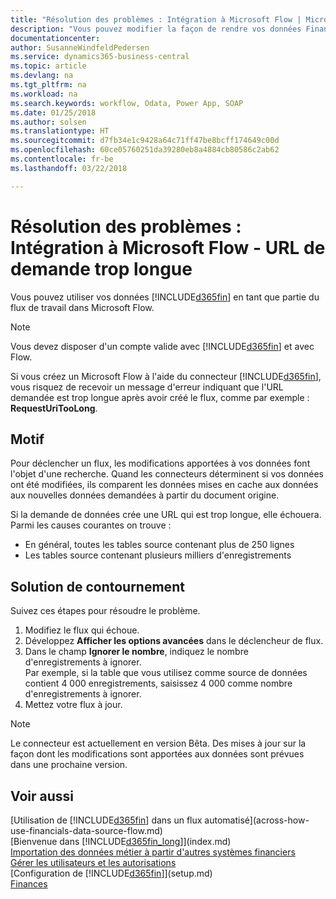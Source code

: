 ```yaml
---
title: "Résolution des problèmes : Intégration à Microsoft Flow | Microsoft Docs"
description: "Vous pouvez modifier la façon de rendre vos données Financials disponibles sous forme de données sources et spécifier une URL OData de vos services Web pour générer un flux de travail automatisé."
documentationcenter: 
author: SusanneWindfeldPedersen
ms.service: dynamics365-business-central
ms.topic: article
ms.devlang: na
ms.tgt_pltfrm: na
ms.workload: na
ms.search.keywords: workflow, Odata, Power App, SOAP
ms.date: 01/25/2018
ms.author: solsen
ms.translationtype: HT
ms.sourcegitcommit: d7fb34e1c9428a64c71ff47be8bcff174649c00d
ms.openlocfilehash: 60ce05760251da39280eb8a4884cb80586c2ab62
ms.contentlocale: fr-be
ms.lasthandoff: 03/22/2018

---
```

# <a name="troubleshooting-integration-with-microsoft-flow---request-url-too-long"></a>Résolution des problèmes : Intégration à Microsoft Flow - URL de demande trop longue
Vous pouvez utiliser vos données [!INCLUDE[d365fin](includes/d365fin_md.md)] en tant que partie du flux de travail dans Microsoft Flow.  

> [!NOTE]  
>   Vous devez disposer d'un compte valide avec [!INCLUDE[d365fin](includes/d365fin_md.md)] et avec Flow.  

Si vous créez un Microsoft Flow à l'aide du connecteur [!INCLUDE[d365fin](includes/d365fin_md.md)], vous risquez de recevoir un message d'erreur indiquant que l'URL demandée est trop longue après avoir créé le flux, comme par exemple : **RequestUriTooLong**.

## <a name="cause"></a>Motif
Pour déclencher un flux, les modifications apportées à vos données font l'objet d'une recherche. Quand les connecteurs déterminent si vos données ont été modifiées, ils comparent les données mises en cache aux données aux nouvelles données demandées à partir du document origine.  

Si la demande de données crée une URL qui est trop longue, elle échouera. Parmi les causes courantes on trouve :
- En général, toutes les tables source contenant plus de 250 lignes
- Les tables source contenant plusieurs milliers d'enregistrements

## <a name="workaround"></a>Solution de contournement
Suivez ces étapes pour résoudre le problème.
1. Modifiez le flux qui échoue.
2. Développez **Afficher les options avancées** dans le déclencheur de flux.
3. Dans le champ **Ignorer le nombre**, indiquez le nombre d'enregistrements à ignorer.  
Par exemple, si la table que vous utilisez comme source de données contient 4 000 enregistrements, saisissez 4 000 comme nombre d'enregistrements à ignorer.
4. Mettez votre flux à jour.

> [!NOTE]  
> Le connecteur est actuellement en version Bêta. Des mises à jour sur la façon dont les modifications sont apportées aux données sont prévues dans une prochaine version.


## <a name="see-also"></a>Voir aussi
[Utilisation de [!INCLUDE[d365fin](includes/d365fin_md.md)] dans un flux automatisé](across-how-use-financials-data-source-flow.md)  
[Bienvenue dans [!INCLUDE[d365fin_long](includes/d365fin_long_md.md)]](index.md)  
[Importation des données métier à partir d'autres systèmes financiers](upload-data.md)  
[Gérer les utilisateurs et les autorisations](ui-how-users-permissions.md)    
[Configuration de [!INCLUDE[d365fin](includes/d365fin_md.md)]](setup.md)  
[Finances](finance.md)  

